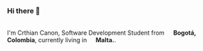 ### Hi there 👋
</br> I'm Crthian Canon, Software Development Student from <img src="https://cdn-icons-png.flaticon.com/512/197/197575.png" width="13"/> <b>Bogotá, Colombia</b>, currently living in <img src="<https://cdn-icons-png.flaticon.com/512/197/197625.png" width="13"/> <b>Malta.</b>. </p>

<!--
**CristhianC21/CristhianC21** is a ✨ _special_ ✨ repository because its `README.md` (this file) appears on your GitHub profile.

Here are some ideas to get you started:

- 🔭 I’m currently working on ...
- 🌱 I’m currently learning ...
- 👯 I’m looking to collaborate on ...
- 🤔 I’m looking for help with ...
- 💬 Ask me about ...
- 📫 How to reach me: ...
- 😄 Pronouns: ...
- ⚡ Fun fact: ...
-->
